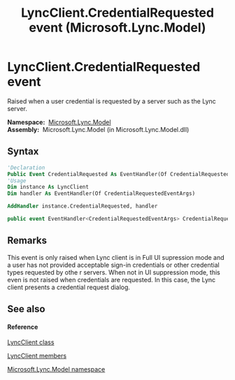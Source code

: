 ﻿---
title: LyncClient.CredentialRequested event (Microsoft.Lync.Model)
TOCTitle: CredentialRequested event
ms:assetid: E:Microsoft.Lync.Model.LyncClient.CredentialRequested_DI_3_UC_OCS14MrefLyncWPF
ms:mtpsurl: https://msdn.microsoft.com/en-us/library/microsoft.lync.model.lyncclient.credentialrequested_di_3_uc_ocs14mreflyncwpf(v=office.15)
ms:contentKeyID: 48591173
ms.date: 07/28/2014
mtps_version: v=office.15
f1_keywords:
- Microsoft.Lync.Model.LyncClient.CredentialRequested
dev_langs:
- CSharp
- JScript
- VB
- other
---

# LyncClient.CredentialRequested event

Raised when a user credential is requested by a server such as the Lync server.

**Namespace:**  [Microsoft.Lync.Model](microsoft-lync-model-namespace_2.md)  
**Assembly:**  Microsoft.Lync.Model (in Microsoft.Lync.Model.dll)

## Syntax

``` vb
'Declaration
Public Event CredentialRequested As EventHandler(Of CredentialRequestedEventArgs)
'Usage
Dim instance As LyncClient
Dim handler As EventHandler(Of CredentialRequestedEventArgs)

AddHandler instance.CredentialRequested, handler
```

``` csharp
public event EventHandler<CredentialRequestedEventArgs> CredentialRequested
```

## Remarks

This event is only raised when Lync client is in Full UI supression mode and a user has not provided acceptable sign-in credentials or other credential types requested by othe r servers. When not in UI suppression mode, this even is not raised when credentials are requested. In this case, the Lync client presents a credential request dialog.

## See also

#### Reference

[LyncClient class](lyncclient-class-microsoft-lync-model_2.md)

[LyncClient members](lyncclient-members-microsoft-lync-model_2.md)

[Microsoft.Lync.Model namespace](microsoft-lync-model-namespace_2.md)

